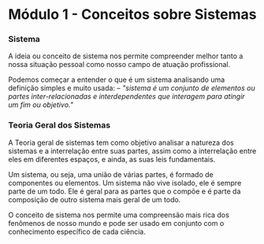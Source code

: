 # Módulo 1 - Conceitos sobre Sistemas

### Sistema

A ideia ou conceito de sistema nos permite compreender melhor tanto a nossa situação pessoal como nosso campo de atuação profissional.

Podemos começar a entender o que é um sistema analisando uma definição simples e muito usada:
– _"sistema é um conjunto de elementos ou partes inter-relacionadas e interdependentes que interagem para atingir um fim ou objetivo."_

### Teoria Geral dos Sistemas

A Teoria geral de sistemas tem como objetivo analisar a natureza dos sistemas e a interrelação entre suas partes, assim como a interrelação entre eles em diferentes espaços, e ainda, as suas leis fundamentais.

Um sistema, ou seja, uma união de várias partes, é formado de componentes ou elementos. Um sistema não vive isolado, ele é sempre parte de um todo. Ele é geral para as partes que o compõe e é parte da composição de outro sistema mais geral de um todo.

O conceito de sistema nos permite uma compreensão mais rica dos fenômenos de nosso mundo e pode ser usado em conjunto com o conhecimento específico de cada ciência.
